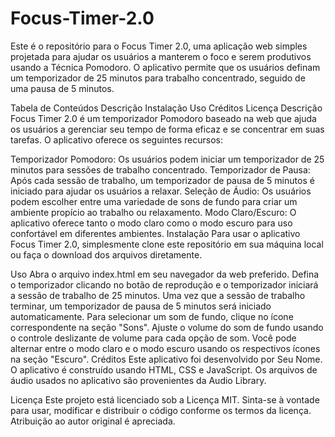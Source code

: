 # Focus-Timer-2.0

Este é o repositório para o Focus Timer 2.0, uma aplicação web simples projetada para ajudar os usuários a manterem o foco e serem produtivos usando a Técnica Pomodoro. O aplicativo permite que os usuários definam um temporizador de 25 minutos para trabalho concentrado, seguido de uma pausa de 5 minutos.

Tabela de Conteúdos
Descrição
Instalação
Uso
Créditos
Licença
Descrição
Focus Timer 2.0 é um temporizador Pomodoro baseado na web que ajuda os usuários a gerenciar seu tempo de forma eficaz e se concentrar em suas tarefas. O aplicativo oferece os seguintes recursos:

Temporizador Pomodoro: Os usuários podem iniciar um temporizador de 25 minutos para sessões de trabalho concentrado.
Temporizador de Pausa: Após cada sessão de trabalho, um temporizador de pausa de 5 minutos é iniciado para ajudar os usuários a relaxar.
Seleção de Áudio: Os usuários podem escolher entre uma variedade de sons de fundo para criar um ambiente propício ao trabalho ou relaxamento.
Modo Claro/Escuro: O aplicativo oferece tanto o modo claro como o modo escuro para uso confortável em diferentes ambientes.
Instalação
Para usar o aplicativo Focus Timer 2.0, simplesmente clone este repositório em sua máquina local ou faça o download dos arquivos diretamente.


Uso
Abra o arquivo index.html em seu navegador da web preferido.
Defina o temporizador clicando no botão de reprodução e o temporizador iniciará a sessão de trabalho de 25 minutos.
Uma vez que a sessão de trabalho terminar, um temporizador de pausa de 5 minutos será iniciado automaticamente.
Para selecionar um som de fundo, clique no ícone correspondente na seção "Sons".
Ajuste o volume do som de fundo usando o controle deslizante de volume para cada opção de som.
Você pode alternar entre o modo claro e o modo escuro usando os respectivos ícones na seção "Escuro".
Créditos
Este aplicativo foi desenvolvido por Seu Nome. O aplicativo é construído usando HTML, CSS e JavaScript. Os arquivos de áudio usados no aplicativo são provenientes da Audio Library.

Licença
Este projeto está licenciado sob a Licença MIT. Sinta-se à vontade para usar, modificar e distribuir o código conforme os termos da licença. Atribuição ao autor original é apreciada.
